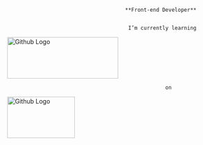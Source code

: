                                           **Front-end Developer** 


                                           I’m currently learning 
<img src="https://user-images.githubusercontent.com/86276089/138789588-ac308353-0bb3-4422-a223-40b3e4961462.png" width="256" height="96" position = center title="Github Logo">



                                                       on 
                                                       

<img src="https://user-images.githubusercontent.com/86276089/138789757-34f2e4db-3fc8-46b2-b8c5-961dc09cd2fb.png" width="156" height="96" position = center title="Github Logo">






